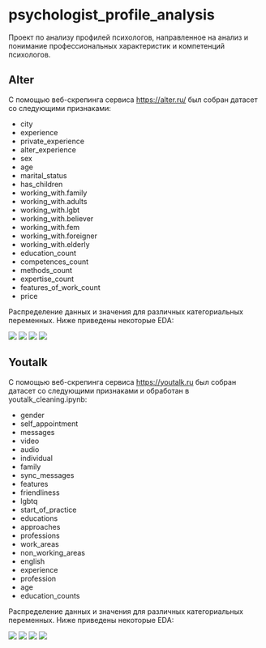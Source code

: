 # psychologist_profile_analysis
Проект по анализу профилей психологов, направленное на анализ и понимание профессиональных характеристик и компетенций психологов. 

## Alter

C помощью веб-скрепинга сервиса https://alter.ru/ был собран датасет со следующими признаками:

*	city
*	experience
*	private_experience
*	alter_experience
*	sex
*	age
*	marital_status
*	has_children
*	working_with.family
*	working_with.adults
*	working_with.lgbt
*	working_with.believer
*	working_with.fem
*	working_with.foreigner
*	working_with.elderly
*	education_count
*	competences_count
*	methods_count
*	expertise_count
*	features_of_work_count
*	price

Распределение данных и значения для различных категориальных переменных. Ниже приведены некоторые EDA:

![](https://github.com/shchitaev/psychologist_profile_analysis/blob/main/alter/alter_scatterplot_experience_price.png?raw=true)
![](https://github.com/shchitaev/psychologist_profile_analysis/blob/main/alter/alter_distribution_plots.png?raw=true)
![](https://github.com/shchitaev/psychologist_profile_analysis/blob/main/alter/alter_distribution_of_price_scatterplot.png?raw=true)
![](https://github.com/shchitaev/psychologist_profile_analysis/blob/main/alter/alter_correlation_matrix.png?raw=true)

## Youtalk 

C помощью веб-скрепинга сервиса https://youtalk.ru был собран датасет со следующими признаками и обработан в youtalk_cleaning.ipynb:

*	gender
*	self_appointment
*	messages
*	video
*	audio
*	individual
*	family
*	sync_messages
*	features
*	friendliness
*	lgbtq
*	start_of_practice
*	educations
*	approaches
*	professions
*	work_areas
*	non_working_areas
*	english
*	experience
*	profession
*	age
*	education_counts

Распределение данных и значения для различных категориальных переменных. Ниже приведены некоторые EDA:

![](https://github.com/shchitaev/psychologist_profile_analysis/blob/main/youtalk/youtalk_distribution_plots.png?raw=true)
![](https://github.com/shchitaev/psychologist_profile_analysis/blob/main/youtalk/youtalk_boxplots.png?raw=true)
![](https://github.com/shchitaev/psychologist_profile_analysis/blob/main/youtalk/youtalk_gender.png?raw=true)
![](https://github.com/shchitaev/psychologist_profile_analysis/blob/main/youtalk/youtalk_correlation_matrix.png?raw=true)

